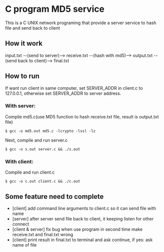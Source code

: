 # C program MD5 service

This is a C UNIX network programing that provide a server service to hash file
and send back to client

## How it work
input.txt --(send to server)--> receive.txt --(hash with md5)--> output.txt
--(send back to client)--> final.txt

## How to run
If want run client in same computer, set SERVER_ADDR in client.c to 127.0.0.1,
otherwise set SERVER_ADDR to server address.


### With server:

Compile md5.c(use MD5 function to hash receive.txt file, result is output.txt file)
```
$ gcc -o md5.out md5.c -lcrypto -lssl -lz
```

Next, compile and run server.c

```
$ gcc -o s.out server.c && ./s.out
```

### With client:
Compile and run client.c

```
$ gcc -o c.out client.c && ./c.out
```

## Some feature need to complete
- [client] add command line arguments to client.c so it can send file with name
- [server] after server send file back to client, it keeping listen for other connect
- [client & server] fix bug when use program in second time make receive.txt and final.txt wrong
- [client] print result in final.txt to terminal and ask continue, if yes: ask name of file
